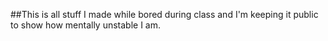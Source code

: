 ##This is all stuff I made while bored during class and I'm keeping it public to show how mentally unstable I am.
